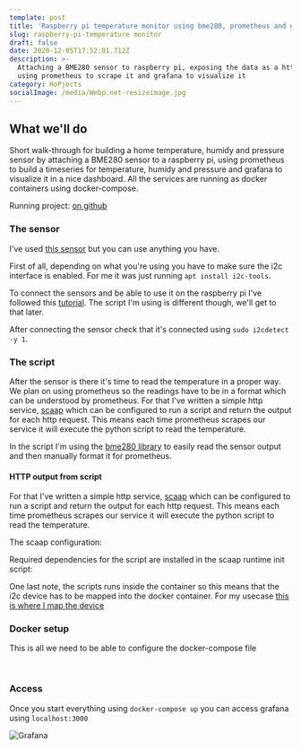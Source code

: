 ```yaml
---
template: post
title: 'Raspberry pi temperature monitor using bme280, prometheus and grafana'
slug: raspberry-pi-temperature monitor
draft: false
date: 2020-12-05T17:52:01.712Z
description: >-
  Attaching a BME280 sensor to raspberry pi, exposing the data as a http server,
  using prometheus to scrape it and grafana to visualize it 
category: HoPjects
socialImage: /media/Webp.net-resizeimage.jpg
---
```

## What we'll do

Short walk-through for building a home temperature, humidy and pressure sensor by attaching a BME280 sensor to a raspberry pi, using prometheus to build a timeseries for temperature, humidy and pressure and grafana to visualize it in a nice dashboard.  All the services are running as docker containers using docker-compose.

Running project: [on github](https://github.com/ecyshor/pi-temperature-monitor)

### The sensor

I've used [this sensor](https://www.amazon.de/-/en/gp/product/B07FS95JXT/ref=ppx_yo_dt_b_asin_title_o01_s00?ie=UTF8&psc=1) but you can use anything you have.

First of all, depending on what you're using you have to make sure the i2c interface is enabled. For me it was just running  `apt install i2c-tools`.

To connect the sensors and be able to use it on the raspberry pi I've followed this [tutorial](https://www.raspberrypi-spy.co.uk/2016/07/using-bme280-i2c-temperature-pressure-sensor-in-python/). The script I'm using is different though, we'll get to that later.

After connecting the sensor check that it's connected using `sudo i2cdetect -y 1`.



### The script

After the sensor is there it's time to read the temperature in a proper way. We plan on using prometheus so the readings have to be in a format which can be understood by prometheus.
For that I've written a simple http service, [scaap](https://github.com/ecyshor/scaap/) which can be configured to run a script and return the output for each http request. This means each time prometheus scrapes our service it will execute the python script to read the temperature.

 <script src="https://gist-it.appspot.com/https://github.com/ecyshor/pi-temperature-monitor/blob/main/read-temp.py"></script>

In the script I'm using the [bme280 library](https://github.com/rm-hull/bme280) to easily read the sensor output and then manually format it for prometheus.

#### HTTP output from script

For that I've written a simple http service, [scaap](https://github.com/ecyshor/scaap/) which can be configured to run a script and return the output for each http request. This means each time prometheus scrapes our service it will execute the python script to read the temperature.

The scaap configuration:

 <script src="https://gist-it.appspot.com/https://raw.githubusercontent.com/ecyshor/pi-temperature-monitor/main/scaap.toml"></script>

Required dependencies for the script are installed in the scaap runtime init script:

 <script src="https://gist-it.appspot.com/https://raw.githubusercontent.com/ecyshor/pi-temperature-monitor/main/init-runtime.sh"></script>

One last note, the scripts runs inside the container so this means that the i2c device has to be mapped into the docker container. For my usecase [this is where I map the device](https://github.com/ecyshor/pi-temperature-monitor/blob/main/docker-compose.yml#L37) 

### Docker setup

This is all we need to be able to configure the docker-compose file

﻿
 <script src="https://gist-it.appspot.com/https://github.com/ecyshor/pi-temperature-monitor/blob/main/docker-compose.yml"></script>


### Access

Once you start everything using `docker-compose up` you can access grafana using `localhost:3000`

![Grafana](/media/Webp.net-resizeimage.jpg)


